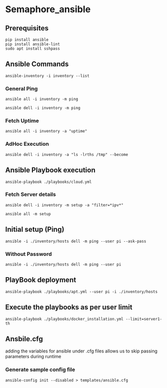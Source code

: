 # Semaphore_ansible

## Prerequisites

```shell
pip install ansible
pip install ansible-lint
sudo apt install sshpass
```

## Ansible Commands

```shell
ansible-inventory -i inventory --list
```

### General Ping

```shell
ansible all -i inventory -m ping

ansible dell -i inventory -m ping
```

### Fetch Uptime

```shell
ansible all -i inventory -a "uptime"
```

### AdHoc Execution

```shell
ansible dell -i inventory -a "ls -lrths /tmp" --become
```

## Ansible Playbook execution

```shell
ansible-playbook ./playbooks/cloud.yml 
```

### Fetch Server details

```shell
ansible dell -i inventory -m setup -a "filter=*ipv*"

ansible all -m setup
```

## Initial setup (Ping)

```shell
ansible -i ./inventory/hosts dell -m ping --user pi --ask-pass
```

### Without Password

```shell
ansible -i ./inventory/hosts dell -m ping --user pi
```

## PlayBook deployment

```shell
ansible-playbook ./playbooks/apt.yml --user pi -i ./inventory/hosts
```

## Execute the playbooks as per user limit

```shell
ansible-playbook ./playbooks/docker_installation.yml --limit=server1-th
```

## Ansbile.cfg

adding the variables for ansible under .cfg files allows us to skip passing parameters during runtime

### Generate sample config file

```shell
ansible-config init --disabled > templates/ansible.cfg
```